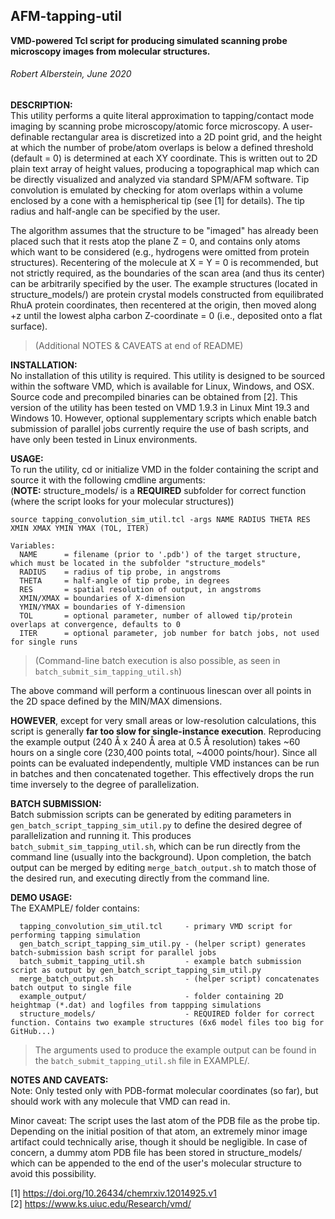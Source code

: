 ## AFM-tapping-util
**VMD-powered Tcl script for producing simulated scanning probe microscopy images from molecular structures.**
###### Robert Alberstein, June 2020

**DESCRIPTION:**\
This utility performs a quite literal approximation to tapping/contact mode imaging by scanning probe microscopy/atomic force microscopy. A user-definable rectangular area is discretized into a 2D point grid, and the height at which the number of probe/atom overlaps is below a defined threshold (default = 0) is determined at each XY coordinate. This is written out to 2D plain text array of height values, producing a topographical map which can be directly visualized and analyzed via standard SPM/AFM software. Tip convolution is emulated by checking for atom overlaps within a volume enclosed by a cone with a hemispherical tip (see [1] for details). The tip radius and half-angle can be specified by the user.

The algorithm assumes that the structure to be "imaged" has already been placed such that it rests atop the plane Z = 0, and contains only atoms which want to be considered (e.g., hydrogens were omitted from protein structures). Recentering of the molecule at X = Y = 0 is recommended, but not strictly required, as the boundaries of the scan area (and thus its center) can be arbitrarily specified by the user. The example structures (located in structure_models/) are protein crystal models constructed from equilibrated RhuA protein coordinates, then recentered at the origin, then moved along +z until the lowest alpha carbon Z-coordinate = 0 (i.e., deposited onto a flat surface).
> (Additional NOTES & CAVEATS at end of README)


**INSTALLATION:**\
No installation of this utility is required. This utility is designed to be sourced within the software VMD, which is available for Linux, Windows, and OSX. Source code and precompiled binaries can be obtained from [2]. This version of the utility has been tested on VMD 1.9.3 in Linux Mint 19.3 and Windows 10. However, optional supplementary scripts which enable batch submission of parallel jobs currently require the use of bash scripts, and have only been tested in Linux environments.
   

**USAGE:**\
To run the utility, cd or initialize VMD in the folder containing the script and source it with the following cmdline arguments:\
(**NOTE:** structure_models/ is a **REQUIRED** subfolder for correct function (where the script looks for your molecular structures))

```
source tapping_convolution_sim_util.tcl -args NAME RADIUS THETA RES XMIN XMAX YMIN YMAX (TOL, ITER)
```

```
Variables:
  NAME      = filename (prior to '.pdb') of the target structure, which must be located in the subfolder "structure_models"
  RADIUS    = radius of tip probe, in angstroms
  THETA     = half-angle of tip probe, in degrees
  RES       = spatial resolution of output, in angstroms
  XMIN/XMAX = boundaries of X-dimension
  YMIN/YMAX = boundaries of Y-dimension
  TOL       = optional parameter, number of allowed tip/protein overlaps at convergence, defaults to 0
  ITER      = optional parameter, job number for batch jobs, not used for single runs
```
> (Command-line batch execution is also possible, as seen in `batch_submit_sim_tapping_util.sh`)

The above command will perform a continuous linescan over all points in the 2D space defined by the MIN/MAX dimensions.

**HOWEVER**, except for very small areas or low-resolution calculations, this script is generally **far too slow for single-instance execution**. Reproducing the example output (240 Å x 240 Å area at 0.5 Å resolution) takes ~60 hours on a single core (230,400 points total, ~4000 points/hour). Since all points can be evaluated independently, multiple VMD instances can be run in batches and then concatenated together. This effectively drops the run time inversely to the degree of parallelization.


**BATCH SUBMISSION:**\
Batch submission scripts can be generated by editing parameters in `gen_batch_script_tapping_sim_util.py` to define the desired degree of parallelization and running it. This produces `batch_submit_sim_tapping_util.sh`, which can be run directly from the command line (usually into the background). Upon completion, the batch output can be merged by editing `merge_batch_output.sh` to match those of the desired run, and executing directly from the command line.

**DEMO USAGE:**\
The EXAMPLE/ folder contains:
```
  tapping_convolution_sim_util.tcl     - primary VMD script for performing tapping simulation
  gen_batch_script_tapping_sim_util.py - (helper script) generates batch-submission bash script for parallel jobs
  batch_submit_tapping_util.sh         - example batch submission script as output by gen_batch_script_tapping_sim_util.py
  merge_batch_output.sh                - (helper script) concatenates batch output to single file
  example_output/                      - folder containing 2D heightmap (*.dat) and logfiles from tappping simulations
  structure_models/                    - REQUIRED folder for correct function. Contains two example structures (6x6 model files too big for GitHub...)
```
> The arguments used to produce the example output can be found in the `batch_submit_tapping_util.sh` file in EXAMPLE/. 

**NOTES AND CAVEATS:**\
Note: Only tested only with PDB-format molecular coordinates (so far), but should work with any molecule that VMD can read in.

Minor caveat: The script uses the last atom of the PDB file as the probe tip. Depending on the initial position of that atom, an extremely minor image artifact could technically arise, though it should be negligible. In case of concern, a dummy atom PDB file has been stored in structure_models/ which can be appended to the end of the user's molecular structure to avoid this possibility.






[1] https://doi.org/10.26434/chemrxiv.12014925.v1  
[2] https://www.ks.uiuc.edu/Research/vmd/  
